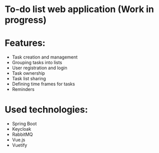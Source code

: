 # To-do list web application (Work in progress)

# Features:
- Task creation and management
- Grouping tasks into lists
- User registration and login
- Task ownership
- Task list sharing
- Defining time frames for tasks
- Reminders

# Used technologies:
- Spring Boot
- Keycloak
- RabbitMQ
- Vue.js
- Vuetify
